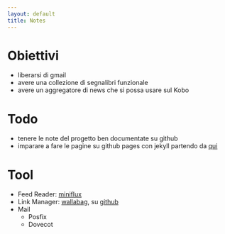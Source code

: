 ```yaml
---
layout: default
title: Notes
---
```

# Obiettivi
- liberarsi di gmail
- avere una collezione di segnalibri funzionale
- avere un aggregatore di news che si possa usare sul Kobo

# Todo
- tenere le note del progetto ben documentate su github
- imparare a fare le pagine su github pages con jekyll partendo da [qui](https://programminghistorian.org/en/lessons/building-static-sites-with-jekyll-github-pages)

# Tool
- Feed Reader: [miniflux](https://Miniflux.app/)
- Link Manager: [wallabag](https://www.wallabag.org/en), su [github](https://github.com/wallabag)
- Mail
	- Posfix
	- Dovecot
	